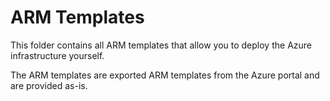# ARM Templates

This folder contains all ARM templates that allow you to deploy the Azure infrastructure yourself.

The ARM templates are exported ARM templates from the Azure portal and are provided as-is.